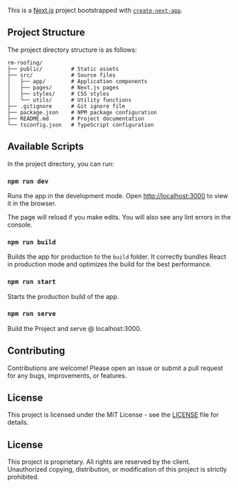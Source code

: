 This is a [Next.js](https://nextjs.org) project bootstrapped with [`create-next-app`](https://nextjs.org/docs/app/api-reference/cli/create-next-app).

## Project Structure

The project directory structure is as follows:

```
rm-roofing/
├── public/         # Static assets
├── src/            # Source files
│   ├── app/        # Application components
│   ├── pages/      # Next.js pages
│   ├── styles/     # CSS styles
│   └── utils/      # Utility functions
├── .gitignore      # Git ignore file
├── package.json    # NPM package configuration
├── README.md       # Project documentation
└── tsconfig.json   # TypeScript configuration
```

## Available Scripts

In the project directory, you can run:

### `npm run dev`

Runs the app in the development mode.
Open [http://localhost:3000](http://localhost:3000) to view it in the browser.

The page will reload if you make edits.
You will also see any lint errors in the console.

### `npm run build`

Builds the app for production to the `build` folder.
It correctly bundles React in production mode and optimizes the build for the best performance.

### `npm run start`

Starts the production build of the app.

### `npm run serve`

Build the Project and serve @ localhost:3000.

## Contributing

Contributions are welcome! Please open an issue or submit a pull request for any bugs, improvements, or features.

## License

This project is licensed under the MIT License - see the [LICENSE](LICENSE) file for details.

## License

This project is proprietary. All rights are reserved by the client. Unauthorized copying, distribution, or modification of this project is strictly prohibited.
